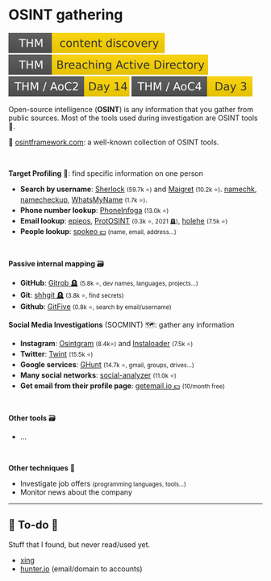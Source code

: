 # OSINT gathering

[![contentdiscovery](../../../_badges/thm/contentdiscovery.svg)](https://tryhackme.com/room/contentdiscovery)
[![breachingad](../../../_badges/thm/breachingad.svg)](https://tryhackme.com/r/room/breachingad)
[![adventofcyber2](../../../_badges/thm/adventofcyber2/day14.svg)](https://tryhackme.com/room/adventofcyber2)
[![adventofcyber4](../../../_badges/thm/adventofcyber4/day3.svg)](https://tryhackme.com/room/adventofcyber4)

<div class="row row-cols-lg-2"><div>

Open-source intelligence (**OSINT**) is any information that you gather from public sources. Most of the tools used during investigation are OSINT tools 👑.

📌 [osintframework.com](https://osintframework.com/): a well-known collection of OSINT tools.

<br>

**Target Profiling** 🎯: find specific information on one person

* **Search by username**: [Sherlock](https://github.com/sherlock-project/sherlock) <small>(59.7k ⭐)</small> and [Maigret](https://github.com/soxoj/maigret) <small>(10.2k ⭐)</small>.  [namechk](https://namechk.com/), [namecheckup](https://namecheckup.com/), [WhatsMyName](https://github.com/WebBreacher/WhatsMyName) <small>(1.7k ⭐)</small>.
* **Phone number lookup**: [PhoneInfoga](https://github.com/sundowndev/phoneinfoga) <small>(13.0k ⭐)</small>
* **Email lookup**: [epieos](https://epieos.com/), [ProtOSINT](https://github.com/pixelbubble/ProtOSINT) <small>(0.3k ⭐, 2021 🪦)</small>, [holehe](https://github.com/megadose/holehe) <small>(7.5k ⭐)</small>
* **People lookup**: [spokeo 💵](https://www.spokeo.com/) <small>(name, email, address...)</small>

<br>

**Passive internal mapping** 🗃️

* **GitHub**: [Gitrob 🪦](https://github.com/michenriksen/gitrob) <small>(5.8k ⭐, dev names, languages, projects...)</small>
* **Git**: [shhgit 🪦](https://github.com/eth0izzle/shhgit) <small>(3.8k ⭐, find secrets)</small>
* **Github**: [GitFive](https://github.com/mxrch/GitFive) <small>(0.8k ⭐, search by email/username)</small>
</div><div>

**Social Media Investigations** (SOCMINT) 🗺️: gather any information

* **Instagram**: [Osintgram](https://github.com/Datalux/Osintgram) <small>(8.4k⭐)</small> and [Instaloader](https://github.com/instaloader/instaloader) <small>(7.5k ⭐)</small>
* **Twitter**: [Twint](https://github.com/twintproject/twint) <small>(15.5k ⭐)</small>
* **Google services**: [GHunt](https://github.com/mxrch/GHunt) <small>(14.7k ⭐, gmail, groups, drives...)</small>
* **Many social networks**: [social-analyzer](https://github.com/qeeqbox/social-analyzer) <small>(11.0k ⭐)</small>
* **Get email from their profile page**: [getemail.io 💵](https://getemail.io/) <small>(10/month free)</small>

<br>

**Other tools** 🗃️

* ...

<br>

**Other techniques** 🐲

* Investigate job offers <small>(programming languages, tools...)</small>
* Monitor news about the company
</div></div>

<hr class="sep-both">

## 👻 To-do 👻

Stuff that I found, but never read/used yet.

<div class="row row-cols-lg-2"><div>

* [xing](https://www.xing.com/)
* [hunter.io](https://hunter.io/) (email/domain to accounts)
</div><div>
</div></div>